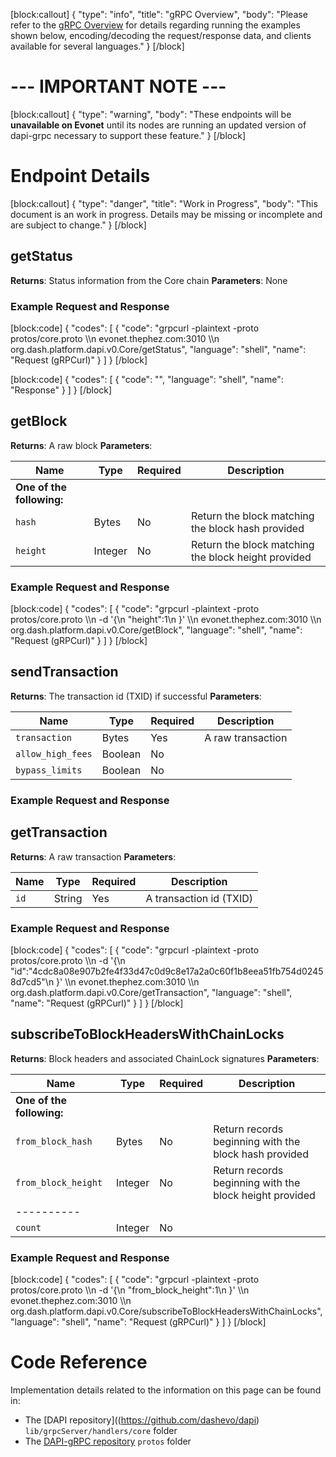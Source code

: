 [block:callout]
{
  "type": "info",
  "title": "gRPC Overview",
  "body": "Please refer to the [gRPC Overview](reference-dapi-endpoints-grpc-overview) for details regarding running the examples shown below, encoding/decoding the request/response data, and clients available for several languages."
}
[/block]
# --- IMPORTANT NOTE ---
[block:callout]
{
  "type": "warning",
  "body": "These endpoints will be **unavailable on Evonet** until its nodes are running an updated version of dapi-grpc necessary to support these feature."
}
[/block]
# Endpoint Details
[block:callout]
{
  "type": "danger",
  "title": "Work in Progress",
  "body": "This document is an work in progress. Details may be missing or incomplete and are subject to change."
}
[/block]
## getStatus

**Returns**: Status information from the Core chain
**Parameters**: None

### Example Request and Response
[block:code]
{
  "codes": [
    {
      "code": "grpcurl -plaintext -proto protos/core.proto \\\n  evonet.thephez.com:3010 \\\n  org.dash.platform.dapi.v0.Core/getStatus",
      "language": "shell",
      "name": "Request (gRPCurl)"
    }
  ]
}
[/block]

[block:code]
{
  "codes": [
    {
      "code": "",
      "language": "shell",
      "name": "Response"
    }
  ]
}
[/block]
## getBlock

**Returns**: A raw block
**Parameters**:

| Name | Type | Required | Description |
| - | - | - | - |
| __One of the following:__ | | | |
| `hash` | Bytes | No | Return the block matching the block hash provided |
| `height` | Integer | No | Return the block matching the block height provided |

### Example Request and Response
[block:code]
{
  "codes": [
    {
      "code": "grpcurl -plaintext -proto protos/core.proto \\\n  -d '{\n    \"height\":1\n    }' \\\n  evonet.thephez.com:3010 \\\n  org.dash.platform.dapi.v0.Core/getBlock",
      "language": "shell",
      "name": "Request (gRPCurl)"
    }
  ]
}
[/block]
## sendTransaction

**Returns**: The transaction id (TXID) if successful
**Parameters**:

| Name | Type | Required | Description |
| - | - | - | - |
| `transaction` | Bytes | Yes | A raw transaction |
| `allow_high_fees` | Boolean | No |  |
| `bypass_limits` | Boolean | No |  |

### Example Request and Response

## getTransaction

**Returns**: A raw transaction
**Parameters**:

| Name | Type | Required | Description |
| - | - | - | - |
| `id` | String | Yes | A transaction id (TXID) |

### Example Request and Response
[block:code]
{
  "codes": [
    {
      "code": "grpcurl -plaintext -proto protos/core.proto \\\n  -d '{\n    \"id\":\"4cdc8a08e907b2fe4f33d47c0d9c8e17a2a0c60f1b8eea51fb754d02458d7cd5\"\n    }' \\\n  evonet.thephez.com:3010 \\\n  org.dash.platform.dapi.v0.Core/getTransaction",
      "language": "shell",
      "name": "Request (gRPCurl)"
    }
  ]
}
[/block]
## subscribeToBlockHeadersWithChainLocks

**Returns**: Block headers and associated ChainLock signatures
**Parameters**:

| Name | Type | Required | Description |
| - | - | - | - |
| __One of the following:__ | | | |
| `from_block_hash` | Bytes | No | Return records beginning with the block hash provided |
| `from_block_height` | Integer | No | Return records beginning with the block height provided |
| ---------- | | | |
| `count` | Integer | No |  |

### Example Request and Response
[block:code]
{
  "codes": [
    {
      "code": "grpcurl -plaintext -proto protos/core.proto \\\n  -d '{\n    \"from_block_height\":1\n    }' \\\n  evonet.thephez.com:3010 \\\n  org.dash.platform.dapi.v0.Core/subscribeToBlockHeadersWithChainLocks",
      "language": "shell",
      "name": "Request (gRPCurl)"
    }
  ]
}
[/block]
# Code Reference

Implementation details related to the information on this page can be found in:
- The [DAPI repository]((https://github.com/dashevo/dapi) `lib/grpcServer/handlers/core` folder
- The [DAPI-gRPC repository](https://github.com/dashevo/dapi-grpc) `protos` folder